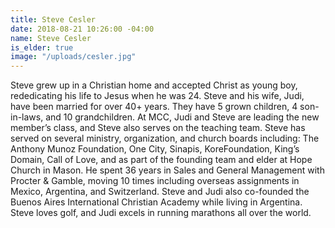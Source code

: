 ```yaml
---
title: Steve Cesler
date: 2018-08-21 10:26:00 -04:00
name: Steve Cesler
is_elder: true
image: "/uploads/cesler.jpg"
---
```


Steve grew up in a Christian home and accepted Christ as young boy, rededicating his life to Jesus when he was 24. Steve and his wife, Judi, have been married for over 40+ years. They have 5 grown children, 4 son-in-laws, and 10 grandchildren.   At MCC, Judi and Steve are leading the new member’s class, and Steve also serves on the teaching team. Steve has served on several ministry, organization, and church boards including: The Anthony Munoz Foundation, One City, Sinapis, KoreFoundation, King’s Domain, Call of Love, and as part of the founding team  and elder at Hope Church in Mason. He spent 36 years in Sales and General Management with Procter & Gamble, moving 10 times including overseas assignments in Mexico, Argentina, and Switzerland. Steve and Judi also co-founded the Buenos Aires International Christian Academy while living in Argentina. Steve loves golf, and Judi excels in running marathons all over the world.